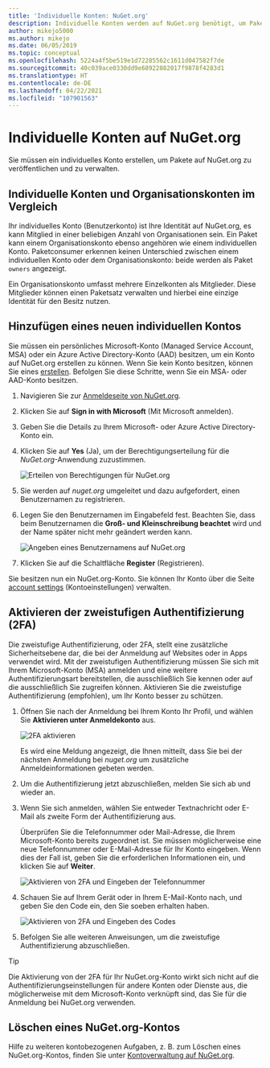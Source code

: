 ```yaml
---
title: 'Individuelle Konten: NuGet.org'
description: Individuelle Konten werden auf NuGet.org benötigt, um Pakete zu veröffentlichen.
author: mikejo5000
ms.author: mikejo
ms.date: 06/05/2019
ms.topic: conceptual
ms.openlocfilehash: 5224a4f5be519e1d72285562c1611d047582f7de
ms.sourcegitcommit: 40c039ace0330dd9e68922882017f9878f4283d1
ms.translationtype: HT
ms.contentlocale: de-DE
ms.lasthandoff: 04/22/2021
ms.locfileid: "107901563"
---
```

# <a name="individual-accounts-on-nugetorg"></a>Individuelle Konten auf NuGet.org

Sie müssen ein individuelles Konto erstellen, um Pakete auf NuGet.org zu veröffentlichen und zu verwalten.

## <a name="individual-accounts-vs-organization-accounts"></a>Individuelle Konten und Organisationskonten im Vergleich

Ihr individuelles Konto (Benutzerkonto) ist Ihre Identität auf NuGet.org, es kann Mitglied in einer beliebigen Anzahl von Organisationen sein. Ein Paket kann einem Organisationskonto ebenso angehören wie einem individuellen Konto. Paketconsumer erkennen keinen Unterschied zwischen einem individuellen Konto oder dem Organisationskonto: beide werden als Paket `owners` angezeigt.

Ein Organisationskonto umfasst mehrere Einzelkonten als Mitglieder. Diese Mitglieder können einen Paketsatz verwalten und hierbei eine einzige Identität für den Besitz nutzen.

## <a name="add-a-new-individual-account"></a>Hinzufügen eines neuen individuellen Kontos

Sie müssen ein persönliches Microsoft-Konto (Managed Service Account, MSA) oder ein Azure Active Directory-Konto (AAD) besitzen, um ein Konto auf NuGet.org erstellen zu können. Wenn Sie kein Konto besitzen, können Sie eines [erstellen](https://signup.live.com). Befolgen Sie diese Schritte, wenn Sie ein MSA- oder AAD-Konto besitzen.

1. Navigieren Sie zur [Anmeldeseite von NuGet.org](https://www.nuget.org/users/account/LogOn).

1. Klicken Sie auf **Sign in with Microsoft** (Mit Microsoft anmelden).

1. Geben Sie die Details zu Ihrem Microsoft- oder Azure Active Directory-Konto ein.

1. Klicken Sie auf **Yes** (Ja), um der Berechtigungserteilung für die *NuGet.org*-Anwendung zuzustimmen.

   ![Erteilen von Berechtigungen für NuGet.org](media/nuget-org-permissions.png)

1. Sie werden auf *nuget.org* umgeleitet und dazu aufgefordert, einen Benutzernamen zu registrieren.

1. Legen Sie den Benutzernamen im Eingabefeld fest. Beachten Sie, dass beim Benutzernamen die **Groß- und Kleinschreibung beachtet** wird und der Name später nicht mehr geändert werden kann.

   ![Angeben eines Benutzernamens auf NuGet.org](media/nuget-org-register.png) 

1. Klicken Sie auf die Schaltfläche **Register** (Registrieren).

Sie besitzen nun ein NuGet.org-Konto. Sie können Ihr Konto über die Seite [account settings](https://www.nuget.org/account) (Kontoeinstellungen) verwalten.

## <a name="enable-two-factor-authentication-2fa"></a>Aktivieren der zweistufigen Authentifizierung (2FA)

Die zweistufige Authentifizierung, oder 2FA, stellt eine zusätzliche Sicherheitsebene dar, die bei der Anmeldung auf Websites oder in Apps verwendet wird. Mit der zweistufigen Authentifizierung müssen Sie sich mit Ihrem Microsoft-Konto (MSA) anmelden und eine weitere Authentifizierungsart bereitstellen, die ausschließlich Sie kennen oder auf die ausschließlich Sie zugreifen können. Aktivieren Sie die zweistufige Authentifizierung (empfohlen), um Ihr Konto besser zu schützen.

1. Öffnen Sie nach der Anmeldung bei Ihrem Konto Ihr Profil, und wählen Sie **Aktivieren **unter** Anmeldekonto** aus.

   ![2FA aktivieren](media/nuget-org-register-2fa.png)

   Es wird eine Meldung angezeigt, die Ihnen mitteilt, dass Sie bei der nächsten Anmeldung bei *nuget.org* um zusätzliche Anmeldeinformationen gebeten werden.

2. Um die Authentifizierung jetzt abzuschließen, melden Sie sich ab und wieder an.

3. Wenn Sie sich anmelden, wählen Sie entweder Textnachricht oder E-Mail als zweite Form der Authentifizierung aus.

   Überprüfen Sie die Telefonnummer oder Mail-Adresse, die Ihrem Microsoft-Konto bereits zugeordnet ist. Sie müssen möglicherweise eine neue Telefonnummer oder E-Mail-Adresse für Ihr Konto eingeben. Wenn dies der Fall ist, geben Sie die erforderlichen Informationen ein, und klicken Sie auf **Weiter**.

   ![Aktivieren von 2FA und Eingeben der Telefonnummer](media/nuget-org-sign-in-2fa.png)

4. Schauen Sie auf Ihrem Gerät oder in Ihrem E-Mail-Konto nach, und geben Sie den Code ein, den Sie soeben erhalten haben.

   ![Aktivieren von 2FA und Eingeben des Codes](media/nuget-org-enter-code-2fa.png)

5. Befolgen Sie alle weiteren Anweisungen, um die zweistufige Authentifizierung abzuschließen.

> [!Tip]
> Die Aktivierung von der 2FA für Ihr NuGet.org-Konto wirkt sich nicht auf die Authentifizierungseinstellungen für andere Konten oder Dienste aus, die möglicherweise mit dem Microsoft-Konto verknüpft sind, das Sie für die Anmeldung bei NuGet.org verwenden.

## <a name="delete-a-nugetorg-account"></a>Löschen eines NuGet.org-Kontos

Hilfe zu weiteren kontobezogenen Aufgaben, z. B. zum Löschen eines NuGet.org-Kontos, finden Sie unter [Kontoverwaltung auf NuGet.org](nuget-org-faq.md#nugetorg-account-management).

